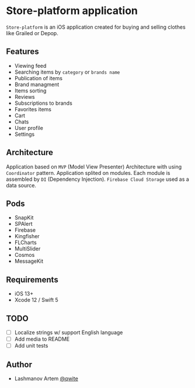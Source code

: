 
# Store-platform application

`Store-platform` is an iOS application created for buying and selling clothes like Grailed or Depop.


## Features

* Viewing feed
* Searching items by `category` or `brands name`
* Publication of items
* Brand managment
* Items sorting
* Reviews
* Subscriptions to brands
* Favorites items
* Cart
* Chats
* User profile
* Settings

## Architecture

Application based on `MVP` (Model View Presenter) Architecture with using `Coordinator` pattern. Application splited on modules. Each module is assembled by `DI` (Dependency Injection).   `Firebase Cloud Storage` used as a data source. 
## Pods

* SnapKit
* SPAlert
* Firebase
* Kingfisher
* FLCharts
* MultiSlider
* Cosmos
* MessageKit
## Requirements

* iOS 13+
* Xcode 12 / Swift 5
## TODO

- [ ] Localize strings w/ support English language
- [ ] Add media to README
- [ ] Add unit tests
## Author

- Lashmanov Artem [@qwite](https://github.com/qwite)
